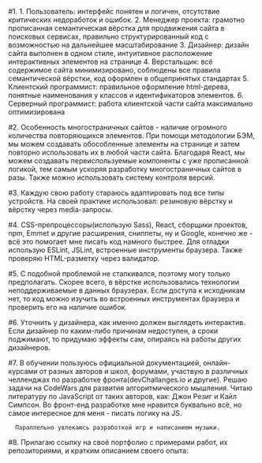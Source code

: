 #1.  1.  Пользователь: интерфейс понятен и логичен, отсутствие критических недоработок и ошибок.
    2.  Менеджер проекта: грамотно прописанная семантическая вёрстка для продвижения сайта в поисковых сервисах, правильно структурированный код с возможностью на дальнейшее масштабирование
    3.  Дизайнер: дизайн сайта выполнен в одном стиле, интуитивное расположение интерактивных элементов на странице
    4.  Верстальщик: всё содержимое сайта минимизировано, соблюдены все правила семантической вёрстки, код оформлен в общепринятых стандартах
    5.  Клиентский программист: правильное оформление html-дерева, понятные наименования у классов и идентификаторов элементов.
    6.  Серверный программист: работа клиентской части сайта максимально оптимизирована

#2.  Особенность многостраничных сайтов - наличие огромного количества повторяющихся элементов. При помощи методологии БЭМ, мы можем создавать обособленные элементы на странице и затем повторно использовать их в любой части сайта. Благодаря React, мы можем создавать переиспользуемые компоненты с уже прописанной логикой, тем самым ускоряя разработку многостраничных сайтов в разы. Также можно использовать систему контроля версий.

#3.  Каждую свою работу стараюсь адаптировать под все типы устройств. На своей практике использовал: резиновую вёрстку и вёрстку через media-запросы.

#4.  CSS-препроцессоры(использую Sass), React, сборщики проектов, npm, Emmet и другие расширения, сниппеты, ну и Google, конечно же - всё это помогает мне писать код намного быстрее. Для отладки использую ESLint, JSLint, встроенные инструменты браузера. Также проверяю HTML-разметку через валидатор.

#5.  С подобной проблемой не сталкивался, поэтому могу только предполагать. Скорее всего, в вёрстке использовались технологии неподдерживаемые в данных браузерах. Если доступа к исходникам нет, то код можно изучить во встроенных инструментах браузера и проверить его на наличие ошибок.

#6.  Уточнить у дизайнера, как именно должен выглядеть интерактив. Если дизайнер по каким-либо причинам недоступен, а сроки поджимают, то придумаю эффекты сам, опираясь на работы других дизайнеров.

#7.  В обучении пользуюсь официальной документацией, онлайн-курсами от разных авторов и школ, форумами, участвую в различных челленджах по разработке фронта(devChallanges.io и другие). Решаю задачи на CodeWars для развития алгоритмического мышления. Читаю литературу по JavaScript от таких авторов, как: Джон Резиг и Кайл Симпсон. Во фронт-енд разработке мне нравится буквально всё, но самое интересное для меня - писать логику на JS.

      Параллельно увлекаюсь разработкой игр и написанием музыки.

#8. Прилагаю ссылку на своё портфолио с примерами работ, их репозиториями, и кратким описанием своего опыта:
